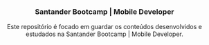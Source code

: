 <p align="center">

  <h3 align="center">Santander Bootcamp | Mobile Developer</h3>

  <p align="center">
    Este repositório é focado em guardar os conteúdos desenvolvidos e estudados na Santander Bootcamp | Mobile Developer.
    <br />
  </p>
</p>
